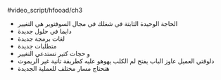 #video_script/hfooad/ch3 

- الحاجة الوحيدة الثابتة في شغلك في مجال السوفتوير هي التغيير
- دايما في حلول جديدة
- لغات برمجة جديدة
- متطلبات جديدة
- و حجات كتير تستدعي التغيير
- دلوقتي العميل عاوز الباب يفتح لم الكلب يهوهو عليه كطريقة تانية غير الريموت
- هنحتاج مسار مختلف للعملية الجديدة